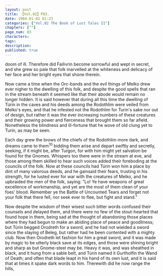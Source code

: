 ```yaml
---
layout: post
title: 【Vol.02】P83.
date: 1984-01-01 01:23
categories: ["Vol.02 The Book of Lost Tales II"]
chapters: [""]
page_num: 83
characters: 
tags: 
description: 
published: true
---
```


<p style="text-indent: 0;">
doom of ill. Therefore did Failivrin become sorrowful and wept in secret, and she grew so pale that folk marvelled at the whiteness and delicacy of her face and her bright eyes that shone therein.
</p>

Now came a time when the Orc-bands and the evil things of Melko drew ever nigher to the dwelling of this folk, and despite the good spells that ran in the stream beneath it seemed like that their abode would remain no longer hidden. It is said however that during all this time the dwelling of Túrin in the caves and his deeds among the Rodothlim were veiled from Melko's eyes, and that he infested not the Rodothlim for Turin's sake nor out of design, but rather it was the ever increasing numbers of these creatures and their growing power and fierceness that brought them so far afield. Nonetheless the blindness and ill-fortune that he wove of old clung yet to Turin, as may be seen.

Each day grew the brows of the chiefs of the Rodothlim more dark, and dreams came to them<SUP>10</SUP> bidding them arise and depart swiftly and secretly, seeking, if it might be, after Turgon, for with him might yet salvation be found for the Gnomes. Whispers too there were in the stream at eve, and those among them skilled to hear such voices added their foreboding at the councils of the folk. Now at these councils had Túrin won him a place by dint of many valorous deeds, and he gainsaid their fears, trusting in his strength, for he lusted ever for war with the creatures of Melko, and he upbraided the men of the folk, saying: ”Lo! Ye have weapons of great excellence of workmanship, and yet are the most of them clean of your foes' blood. Remember ye the Battle of Uncounted Tears and forget not your folk that there fell, nor seek ever to flee, but fight and stand.”

Now despite the wisdom of their wisest such bitter words confused their counsels and delayed them, and there were no few of the stout-hearted that found hope in them, being sad at the thought of abandoning those places where they had begun to make an abiding place of peace and goodliness; but Túrin begged Orodreth for a sword, and he had not wielded a sword since the slaying of Beleg, but rather had he been contented with a mighty club. Now then Orodreth let fashion for him a great sword, and it was made by magic to be utterly black save at its edges, and those were shining bright and sharp as but Gnome-steel may be. Heavy it was, and was sheathed in black, and it hung from a sable belt, and Túrin named it Gurtholfin the Wand of Death; and often that blade leapt in his hand of its own lust, and it is said that at times it spake dark words to him. Therewith did he now range the hills,

